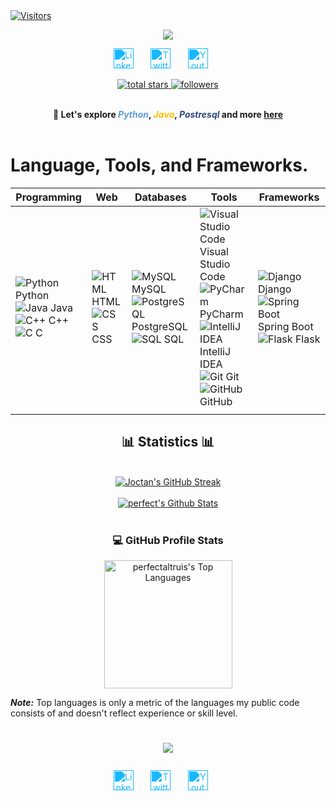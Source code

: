 <!-- [![Anurag's GitHub stats-Dark](https://github-readme-stats.vercel.app/api?username=perfectaltruis&show_icons=true&theme=dark#gh-dark-mode-only)](https://github.com/anuraghazra/github-readme-stats#gh-dark-mode-only) -->


<a href="https://github.com/perfectaltruis/Simple-View-Counter">
    <img src="https://visitor-badge.laobi.icu/badge?page_id=perfectaltruis.perfectaltruis" alt="Visitors" title="Visitors"/>
</a>


<p align="center">
  <!-- Typing SVG by perfectaltruis - https://github.com/DenverCoder1/readme-typing-svg -->
  <a href="https://github.com/perfectaltruis/readme-typing-svg">
    <img src="https://readme-typing-svg.demolab.com/?lines=Python Programmer%20and%20Django%20developer;Student%20Bachelor%20of%20Cybersecurity;1 %20year%20of%20coding%20experience;Always%20strumming%20new%20Chords&font=Fira%20Code&center=true&width=500&height=45&color=f75e&vCenter=true&pause=2000&size=22" /></a>
</p>


<!-- Social icons section -->
<p align="center">
  <a href="https://tz.linkedin.com/in/perfect-altruist/"><img width="32px" alt="LinkedIn" title="LinkedIn" src="https://i.imgur.com/yRpa1dQ.png" style="filter: invert(0.5) sepia(1) saturate(5) hue-rotate(160deg);"/></a> &#8287;&#8287;&#8287;&#8287;&#8287;
  <a href="https://twitter.com/perfectaltruis"><img width="32px" alt="Twitter" title="Twitter" src="https://i.imgur.com/AixJgnm.png" style="filter: invert(0.5) sepia(1) saturate(5) hue-rotate(160deg);"/></a> &#8287;&#8287;&#8287;&#8287;&#8287;
  <a href="https://www.youtube.com/channel/UCkhMmeBV6TpFDbvkFWapLzQ/"><img width="32px" alt="Youtube" title="Youtube" src="https://i.imgur.com/qiXu7b2.png" style="filter: invert(0.5) sepia(1) saturate(5) hue-rotate(160deg);"/></a> &#8287;&#8287;&#8287;&#8287;&#8287;
</p>

<!-- Social badges section -->
<!-- Badges with custom icons - https://github.com/perfectaltruis/custom-icon-badges -->
<!-- View counter - https://github.com/perfectaltruis/ -->

<p align="center">
    <a href="https://github.com/perfectaltruis?tab=repositories&sort=stargazers">
        <img alt="total stars" title="Total stars on GitHub" src="https://custom-icon-badges.demolab.com/github/stars/perfectaltruis?color=55960c&style=for-the-badge&labelColor=488207&logo=star"/>
    </a>
    <a href="https://github.com/perfectaltruis?tab=followers">
        <img alt="followers" title="Follow me on Github" src="https://custom-icon-badges.demolab.com/github/followers/perfectaltruis?color=236ad3&labelColor=1155ba&style=for-the-badge&logo=person-add&label=Follow&logoColor=white"/>
    </a>
    
</p>
<br/>

<div align="center" style="font-weight: bold;">
    💬 Let's explore 
    <b><i style="color: rgb(94, 156, 213);">Python</i></b>, 
    <b><i style="color: rgb(248, 194, 1);">Java</i></b>, 
    <b><i style="color: rgb(46, 72, 123);">Postresql</i></b> 
    and more <a href="https://twitter.com/perfectaltruis">here</a>
</div>
<br>

# Language, Tools, and Frameworks.

| Programming                                                                                                                                                                                                                                                                                         | Web                                                                                                                            | Databases                                                                                                                                                                                                                    | Tools                                                                                                                                                                                                                                                                                                                                                                                                                     | Frameworks                                                                                                                                                                                                                  |
|-----------------------------------------------------------------------------------------------------------------------------------------------------------------------------------------------------------------------------------------------------------------------------------------------------|--------------------------------------------------------------------------------------------------------------------------------|------------------------------------------------------------------------------------------------------------------------------------------------------------------------------------------------------------------------------|---------------------------------------------------------------------------------------------------------------------------------------------------------------------------------------------------------------------------------------------------------------------------------------------------------------------------------------------------------------------------------------------------------------------------|-----------------------------------------------------------------------------------------------------------------------------------------------------------------------------------------------------------------------------|
| ![Python](https://img.icons8.com/color/48/000000/python.png) Python<br>![Java](https://img.icons8.com/color/48/000000/java-coffee-cup-logo.png) Java<br>![C++](https://img.icons8.com/color/48/000000/c-plus-plus-logo.png) C++<br>![C](https://img.icons8.com/color/48/000000/c-programming.png) C | ![HTML](https://img.icons8.com/color/48/000000/html-5.png) HTML<br>![CSS](https://img.icons8.com/color/48/000000/css3.png) CSS | ![MySQL](https://img.icons8.com/color/48/000000/mysql-logo.png) MySQL<br>![PostgreSQL](https://img.icons8.com/color/48/000000/postgreesql.png) PostgreSQL<br>![SQL](https://img.icons8.com/ios-filled/50/000000/sql.png) SQL | ![Visual Studio Code](https://img.icons8.com/fluent/48/000000/visual-studio-code-2019.png) Visual Studio Code<br>![PyCharm](https://img.icons8.com/color/48/000000/pycharm.png) PyCharm<br>![IntelliJ IDEA](https://img.icons8.com/color/48/000000/intellij-idea.png) IntelliJ IDEA<br>![Git](https://img.icons8.com/color/48/000000/git.png) Git<br>![GitHub](https://img.icons8.com/fluent/48/000000/github.png) GitHub | ![Django](https://img.icons8.com/color/48/000000/django.png) Django<br>![Spring Boot](https://img.icons8.com/color/48/000000/spring-logo.png) Spring Boot<br>![Flask](https://img.icons8.com/ios/50/000000/flask.png) Flask |
|                                                                                                                                                                                                                                                                                                     |                                                                                                                                |                                                                                                                                                                                                                              |                                                                                                                                                                                                                                                                                                                                                                                                                           |                                                                                                                                                                                                                             |**                                                                                                                                                                                                                         


<div align="center">

  <h2>📊 Statistics 📊</h2>
  <br>
  <div align="center">
    <a href="https://git.io/streak-stats">
      <img src="http://github-readme-streak-stats.herokuapp.com?user=perfectaltruis&theme=dark" alt="Joctan's GitHub Streak" />
    </a>
    <br/><br/>
    <a href="#">
    <a href="https://github.com/perfectaltruis/"><img alt="perfect's Github Stats" src="https://github-readme-stats.vercel.app/api?username=perfectaltruis&show_icons=true&theme=dark#gh-dark-mode-only"/></a>
    </a>
    <br/><br/>
  </div>
</div>


<div style="text-align: center;">
  <h3>💻 GitHub Profile Stats</h3>
    <!-- https://github.com/perfectaltruis/perfectaltruis -->
    <a href="https://github.com/perfectaltruis/perfectaltruis"><img alt="perfectaltruis's Top Languages" src="https://denvercoder1-github-readme-stats.vercel.app/api/top-langs/?username=perfectaltruis&langs_count=8&layout=compact&theme=react&hide_border=true&bg_color=1F222E&title_color=F85D7F&icon_color=F8D866&hide=Jupyter%20Notebook,Roff" height="205px"/></a>
</div>

<b><i>Note:</i></b> Top languages is only a metric of the languages my public code consists of and doesn't reflect experience or skill level.

# <p align="center"><img src="https://readme-typing-svg.herokuapp.com/?font=Righteous&size=20&center=true&vCenter=true&width=600&height=70&duration=4000&lines=Be+Proud+of+Your+Time!+...+🔥;"/></p>



















<!-- Social icons section -->
<p align="center">
  <a href="https://tz.linkedin.com/in/perfect-altruist/"><img width="32px" alt="LinkedIn" title="LinkedIn" src="https://i.imgur.com/yRpa1dQ.png" style="filter: invert(0.5) sepia(1) saturate(5) hue-rotate(160deg);"/></a> &#8287;&#8287;&#8287;&#8287;&#8287;
  <a href="https://twitter.com/perfectaltruis"><img width="32px" alt="Twitter" title="Twitter" src="https://i.imgur.com/AixJgnm.png" style="filter: invert(0.5) sepia(1) saturate(5) hue-rotate(160deg);"/></a> &#8287;&#8287;&#8287;&#8287;&#8287;
  <a href="https://www.youtube.com/channel/UCkhMmeBV6TpFDbvkFWapLzQ/"><img width="32px" alt="Youtube" title="Youtube" src="https://i.imgur.com/qiXu7b2.png" style="filter: invert(0.5) sepia(1) saturate(5) hue-rotate(160deg);"/></a> &#8287;&#8287;&#8287;&#8287;&#8287;
</p>
